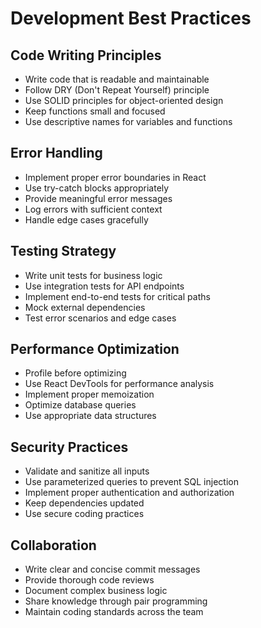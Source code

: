 # Development Best Practices

## Code Writing Principles
- Write code that is readable and maintainable
- Follow DRY (Don't Repeat Yourself) principle
- Use SOLID principles for object-oriented design
- Keep functions small and focused
- Use descriptive names for variables and functions

## Error Handling
- Implement proper error boundaries in React
- Use try-catch blocks appropriately
- Provide meaningful error messages
- Log errors with sufficient context
- Handle edge cases gracefully

## Testing Strategy
- Write unit tests for business logic
- Use integration tests for API endpoints
- Implement end-to-end tests for critical paths
- Mock external dependencies
- Test error scenarios and edge cases

## Performance Optimization
- Profile before optimizing
- Use React DevTools for performance analysis
- Implement proper memoization
- Optimize database queries
- Use appropriate data structures

## Security Practices
- Validate and sanitize all inputs
- Use parameterized queries to prevent SQL injection
- Implement proper authentication and authorization
- Keep dependencies updated
- Use secure coding practices

## Collaboration
- Write clear and concise commit messages
- Provide thorough code reviews
- Document complex business logic
- Share knowledge through pair programming
- Maintain coding standards across the team